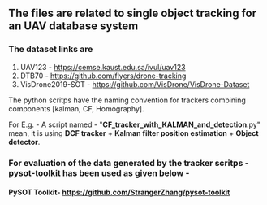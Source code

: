 ## The files are related to single object tracking for an UAV database system
### The dataset links are
1. UAV123 - https://cemse.kaust.edu.sa/ivul/uav123
2. DTB70 - https://github.com/flyers/drone-tracking
3. VisDrone2019-SOT - https://github.com/VisDrone/VisDrone-Dataset

The python scritps have the naming convention for trackers combining components [kalman, CF, Homography].

For E.g. - A script named - "**CF_tracker_with_KALMAN_and_detection**.py" mean, it is using **DCF tracker** + **Kalman filter position estimation** + **Object detector**.

### For evaluation of the data generated by the tracker scritps - pysot-toolkit has been used as given below - 
#### PySOT Toolkit- https://github.com/StrangerZhang/pysot-toolkit
